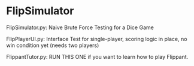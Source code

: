 # FlipSimulator

FlipSimulator.py: Naive Brute Force Testing for a Dice Game

FlipPlayerUI.py: Interface Test for single-player, scoring logic in place, no win condition yet (needs two players)

FlippantTutor.py: RUN THIS ONE if you want to learn how to play Flippant.
